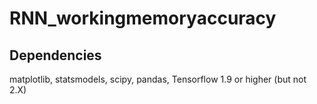 # RNN_workingmemoryaccuracy
## Dependencies
matplotlib, statsmodels, scipy, pandas, Tensorflow 1.9 or higher (but not 2.X)
